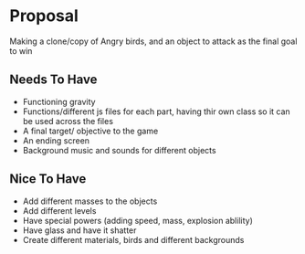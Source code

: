 # Proposal

 Making a clone/copy of Angry birds, and an object to attack as the final goal to win

## Needs To Have

- Functioning gravity
- Functions/different js files for each part, having thir own class so it can be used across the files
- A final target/ objective to the game
- An ending screen
- Background music and sounds for different objects

## Nice To Have

- Add different masses to the objects
- Add different levels
- Have special powers (adding speed, mass, explosion ablility)
- Have glass and have it shatter
- Create different materials, birds and different backgrounds

